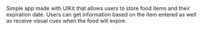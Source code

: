 # 

Simple app made with UIKit that allows users to store food items and their expiration date. Users can get information based on the item entered as well as receive visual cues when the food will expire.

